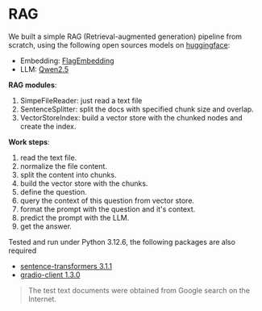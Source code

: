 # RAG

We built a simple RAG (Retrieval-augmented generation) pipeline from scratch, using the following open sources models on [huggingface](https://huggingface.co/):
- Embedding: [FlagEmbedding](https://huggingface.co/BAAI/bge-small-zh-v1.5)
- LLM: [Qwen2.5](https://huggingface.co/Qwen/Qwen2.5-72B-Instruct)

**RAG modules**:
1. SimpeFileReader: just read a text file
1. SentenceSplitter: split the docs with specified chunk size and overlap.
1. VectorStoreIndex: build a vector store with the chunked nodes and create the index.

**Work steps**:
1. read the text file.
1. normalize the file content.
1. split the content into chunks.
1. build the vector store with the chunks.
1. define the question.
1. query the context of this question from vector store.
1. format the prompt with the question and it's context.
1. predict the prompt with the LLM.
1. get the answer.

Tested and run under Python 3.12.6, the following packages are also required
- [sentence-transformers 3.1.1](https://www.sbert.net/)
- [gradio-client 1.3.0](https://www.gradio.app/guides/getting-started-with-the-python-client)

> The test text documents were obtained from Google search on the Internet.
